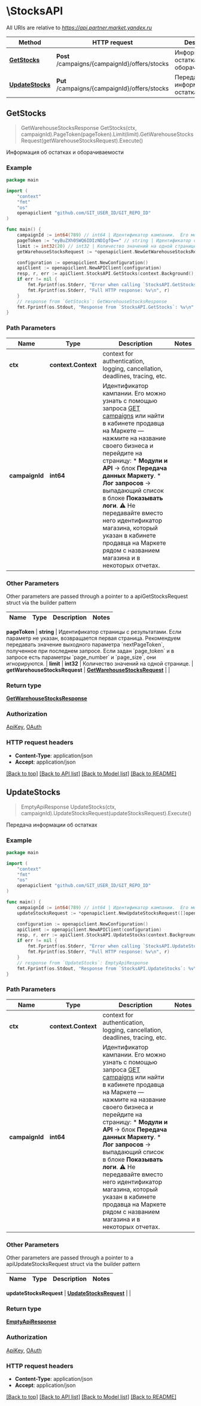 # \StocksAPI

All URIs are relative to *https://api.partner.market.yandex.ru*

Method | HTTP request | Description
------------- | ------------- | -------------
[**GetStocks**](StocksAPI.md#GetStocks) | **Post** /campaigns/{campaignId}/offers/stocks | Информация об остатках и оборачиваемости
[**UpdateStocks**](StocksAPI.md#UpdateStocks) | **Put** /campaigns/{campaignId}/offers/stocks | Передача информации об остатках



## GetStocks

> GetWarehouseStocksResponse GetStocks(ctx, campaignId).PageToken(pageToken).Limit(limit).GetWarehouseStocksRequest(getWarehouseStocksRequest).Execute()

Информация об остатках и оборачиваемости



### Example

```go
package main

import (
	"context"
	"fmt"
	"os"
	openapiclient "github.com/GIT_USER_ID/GIT_REPO_ID"
)

func main() {
	campaignId := int64(789) // int64 | Идентификатор кампании.  Его можно узнать с помощью запроса [GET campaigns](../../reference/campaigns/getCampaigns.md) или найти в кабинете продавца на Маркете — нажмите на название своего бизнеса и перейдите на страницу:    * **Модули и API** → блок **Передача данных Маркету**.   * **Лог запросов** → выпадающий список в блоке **Показывать логи**.  ⚠️ Не передавайте вместо него идентификатор магазина, который указан в кабинете продавца на Маркете рядом с названием магазина и в некоторых отчетах. 
	pageToken := "eyBuZXh0SWQ6IDIzNDIgfQ==" // string | Идентификатор страницы c результатами.  Если параметр не указан, возвращается первая страница.  Рекомендуем передавать значение выходного параметра `nextPageToken`, полученное при последнем запросе.  Если задан `page_token` и в запросе есть параметры `page_number` и `page_size`, они игнорируются.  (optional)
	limit := int32(20) // int32 | Количество значений на одной странице.  (optional)
	getWarehouseStocksRequest := *openapiclient.NewGetWarehouseStocksRequest() // GetWarehouseStocksRequest |  (optional)

	configuration := openapiclient.NewConfiguration()
	apiClient := openapiclient.NewAPIClient(configuration)
	resp, r, err := apiClient.StocksAPI.GetStocks(context.Background(), campaignId).PageToken(pageToken).Limit(limit).GetWarehouseStocksRequest(getWarehouseStocksRequest).Execute()
	if err != nil {
		fmt.Fprintf(os.Stderr, "Error when calling `StocksAPI.GetStocks``: %v\n", err)
		fmt.Fprintf(os.Stderr, "Full HTTP response: %v\n", r)
	}
	// response from `GetStocks`: GetWarehouseStocksResponse
	fmt.Fprintf(os.Stdout, "Response from `StocksAPI.GetStocks`: %v\n", resp)
}
```

### Path Parameters


Name | Type | Description  | Notes
------------- | ------------- | ------------- | -------------
**ctx** | **context.Context** | context for authentication, logging, cancellation, deadlines, tracing, etc.
**campaignId** | **int64** | Идентификатор кампании.  Его можно узнать с помощью запроса [GET campaigns](../../reference/campaigns/getCampaigns.md) или найти в кабинете продавца на Маркете — нажмите на название своего бизнеса и перейдите на страницу:    * **Модули и API** → блок **Передача данных Маркету**.   * **Лог запросов** → выпадающий список в блоке **Показывать логи**.  ⚠️ Не передавайте вместо него идентификатор магазина, который указан в кабинете продавца на Маркете рядом с названием магазина и в некоторых отчетах.  | 

### Other Parameters

Other parameters are passed through a pointer to a apiGetStocksRequest struct via the builder pattern


Name | Type | Description  | Notes
------------- | ------------- | ------------- | -------------

 **pageToken** | **string** | Идентификатор страницы c результатами.  Если параметр не указан, возвращается первая страница.  Рекомендуем передавать значение выходного параметра &#x60;nextPageToken&#x60;, полученное при последнем запросе.  Если задан &#x60;page_token&#x60; и в запросе есть параметры &#x60;page_number&#x60; и &#x60;page_size&#x60;, они игнорируются.  | 
 **limit** | **int32** | Количество значений на одной странице.  | 
 **getWarehouseStocksRequest** | [**GetWarehouseStocksRequest**](GetWarehouseStocksRequest.md) |  | 

### Return type

[**GetWarehouseStocksResponse**](GetWarehouseStocksResponse.md)

### Authorization

[ApiKey](../README.md#ApiKey), [OAuth](../README.md#OAuth)

### HTTP request headers

- **Content-Type**: application/json
- **Accept**: application/json

[[Back to top]](#) [[Back to API list]](../README.md#documentation-for-api-endpoints)
[[Back to Model list]](../README.md#documentation-for-models)
[[Back to README]](../README.md)


## UpdateStocks

> EmptyApiResponse UpdateStocks(ctx, campaignId).UpdateStocksRequest(updateStocksRequest).Execute()

Передача информации об остатках



### Example

```go
package main

import (
	"context"
	"fmt"
	"os"
	openapiclient "github.com/GIT_USER_ID/GIT_REPO_ID"
)

func main() {
	campaignId := int64(789) // int64 | Идентификатор кампании.  Его можно узнать с помощью запроса [GET campaigns](../../reference/campaigns/getCampaigns.md) или найти в кабинете продавца на Маркете — нажмите на название своего бизнеса и перейдите на страницу:    * **Модули и API** → блок **Передача данных Маркету**.   * **Лог запросов** → выпадающий список в блоке **Показывать логи**.  ⚠️ Не передавайте вместо него идентификатор магазина, который указан в кабинете продавца на Маркете рядом с названием магазина и в некоторых отчетах. 
	updateStocksRequest := *openapiclient.NewUpdateStocksRequest([]openapiclient.UpdateStockDTO{*openapiclient.NewUpdateStockDTO("Sku_example", []openapiclient.UpdateStockItemDTO{*openapiclient.NewUpdateStockItemDTO(int64(123))})}) // UpdateStocksRequest | 

	configuration := openapiclient.NewConfiguration()
	apiClient := openapiclient.NewAPIClient(configuration)
	resp, r, err := apiClient.StocksAPI.UpdateStocks(context.Background(), campaignId).UpdateStocksRequest(updateStocksRequest).Execute()
	if err != nil {
		fmt.Fprintf(os.Stderr, "Error when calling `StocksAPI.UpdateStocks``: %v\n", err)
		fmt.Fprintf(os.Stderr, "Full HTTP response: %v\n", r)
	}
	// response from `UpdateStocks`: EmptyApiResponse
	fmt.Fprintf(os.Stdout, "Response from `StocksAPI.UpdateStocks`: %v\n", resp)
}
```

### Path Parameters


Name | Type | Description  | Notes
------------- | ------------- | ------------- | -------------
**ctx** | **context.Context** | context for authentication, logging, cancellation, deadlines, tracing, etc.
**campaignId** | **int64** | Идентификатор кампании.  Его можно узнать с помощью запроса [GET campaigns](../../reference/campaigns/getCampaigns.md) или найти в кабинете продавца на Маркете — нажмите на название своего бизнеса и перейдите на страницу:    * **Модули и API** → блок **Передача данных Маркету**.   * **Лог запросов** → выпадающий список в блоке **Показывать логи**.  ⚠️ Не передавайте вместо него идентификатор магазина, который указан в кабинете продавца на Маркете рядом с названием магазина и в некоторых отчетах.  | 

### Other Parameters

Other parameters are passed through a pointer to a apiUpdateStocksRequest struct via the builder pattern


Name | Type | Description  | Notes
------------- | ------------- | ------------- | -------------

 **updateStocksRequest** | [**UpdateStocksRequest**](UpdateStocksRequest.md) |  | 

### Return type

[**EmptyApiResponse**](EmptyApiResponse.md)

### Authorization

[ApiKey](../README.md#ApiKey), [OAuth](../README.md#OAuth)

### HTTP request headers

- **Content-Type**: application/json
- **Accept**: application/json

[[Back to top]](#) [[Back to API list]](../README.md#documentation-for-api-endpoints)
[[Back to Model list]](../README.md#documentation-for-models)
[[Back to README]](../README.md)


